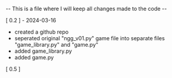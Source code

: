 -- This is a file where I will keep all changes made to the code --

[ 0.2 ] - 2024-03-16

- created a github repo
- seperated original "ngg_v01.py" game file into separate files "game_library.py" and "game.py"
- added game_library.py
- added game.py


[ 0.5 ]
